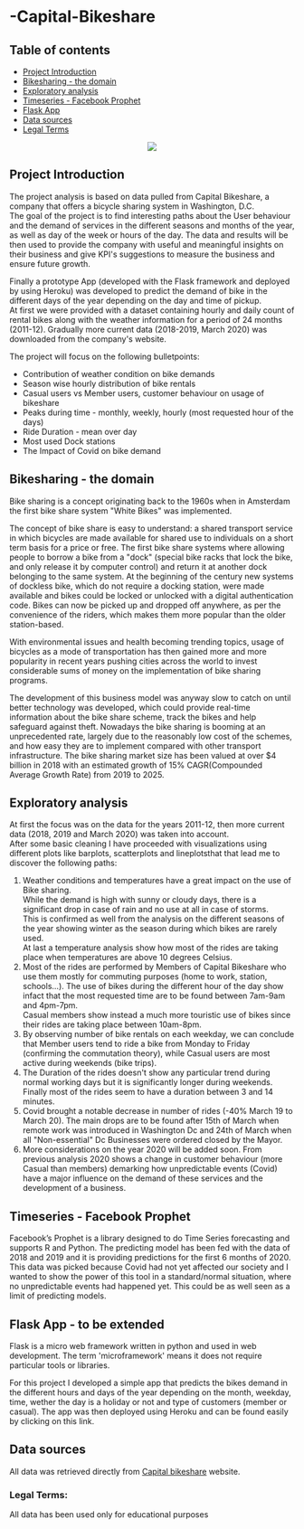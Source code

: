 # -Capital-Bikeshare

## Table of contents

* [Project Introduction](https://github.com/davidellavalle/Capital-Bikeshare/blob/main/README.md#project-introduction)  
* [Bikesharing - the domain](https://github.com/davidellavalle/Capital-Bikeshare/blob/main/README.md#bikesharing---the-domain)
* [Exploratory analysis](https://github.com/davidellavalle/Capital-Bikeshare/blob/main/README.md#exploratory-analysis)
* [Timeseries - Facebook Prophet](https://github.com/davidellavalle/Capital-Bikeshare/blob/main/README.md#timeseries---facebook-prophet)
* [Flask App](https://github.com/davidellavalle/Capital-Bikeshare/blob/main/README.md#flask-app---to-be-extended)
* [Data sources](https://github.com/davidellavalle/Capital-Bikeshare/blob/main/README.md#data-sources)
* [Legal Terms](https://github.com/davidellavalle/Capital-Bikeshare/blob/main/README.md#legal-terms)

<p align="center">
  <img src="https://thumbs.dreamstime.com/b/september-washington-dc-close-up-capital-bikeshare-bike-rental-system-residents-tourists-district-columbia-141486725.jpg">
</p> 

  
  
## Project Introduction

The project analysis is based on data pulled from Capital Bikeshare, a company that offers a bicycle sharing system in Washington, D.C.   
The goal of the project is to find interesting paths about the User behaviour and the demand of services in the different seasons and months of the year, as well as day of the week or hours of the day. The data and results will be then used to provide the company with useful and meaningful insights on their business and give KPI's suggestions to measure the business and ensure future growth.  

Finally a prototype App (developed with the Flask framework and deployed by using Heroku) was developed to predict the demand of bike in the different days of the year depending on the day and time of pickup.  
At first we were provided with a dataset containing hourly and daily count of rental bikes along with the weather information for a period of 24 months (2011-12). Gradually more current data (2018-2019, March 2020) was downloaded from the company's website.

The project will focus on the following bulletpoints:

- Contribution of weather condition on bike demands  
- Season wise hourly distribution of bike rentals
- Casual users vs Member users, customer behaviour on usage of bikeshare
- Peaks during time - monthly, weekly, hourly (most requested hour of the days)
- Ride Duration - mean over day
- Most used Dock stations
- The Impact of Covid on bike demand

## Bikesharing - the domain

Bike sharing is a concept originating back to the 1960s when in Amsterdam the first bike share system "White Bikes" was implemented. 

The concept of bike share is easy to understand: a shared transport service in which bicycles are made available for shared use to individuals on a short term basis for a price or free. 
The first bike share systems where allowing people to borrow a bike from a "dock" (special bike racks that lock the bike, and only release it by computer control) and return it at another dock belonging to the same system. At the beginning of the century new systems of dockless bike, which do not require a docking station, were made available and bikes could be locked or unlocked with a digital authentication code. Bikes can now be picked up and dropped off anywhere, as per the convenience of the riders, which makes them more popular than the older station-based.

With environmental issues and health becoming trending topics, usage of bicycles as a mode of transportation has then gained more and more popularity in recent years pushing cities across the world to invest considerable sums of money on the implementation of bike sharing programs.

The development of this business model was anyway slow to catch on until better technology was developed, which could provide real-time information about the bike share scheme, track the bikes and help safeguard against theft.
Nowadays the bike sharing is booming at an unprecedented rate, largely due to the reasonably low cost of the schemes, and how easy they are to implement compared with other transport infrastructure.
The bike sharing market size has been valued at over $4 billion in 2018 with an estimated growth of 15% CAGR(Compounded Average Growth Rate) from 2019 to 2025.

## Exploratory analysis

At first the focus was on the data for the years 2011-12, then more current data (2018, 2019 and March 2020) was taken into account.  
After some basic cleaning I have proceeded with visualizations using different plots like barplots, scatterplots and lineplotsthat that lead me to discover the following paths:

1. Weather conditions and temperatures have a great impact on the use of Bike sharing.  
While the demand is high with sunny or cloudy days, there is a significant drop in case of rain and no use at all in case of storms.  
This is confirmed as well from the analysis on the different seasons of the year showing winter as the season during which bikes are rarely used.  
At last a temperature analysis show how most of the rides are taking place when temperatures are above 10 degrees Celsius.
2. Most of the rides are performed by Members of Capital Bikeshare who use them mostly for commuting purposes (home to work, station, schools...). The use of bikes during the different hour of the day show infact that the most requested time are to be found between 7am-9am and 4pm-7pm.   
Casual members show instead a much more touristic use of bikes since their rides are taking place between 10am-8pm.
3. By observing number of bike rentals on each weekday, we can conclude that Member users tend to ride a bike from Monday to Friday (confirming the commutation theory), while Casual users are most active during weekends (bike trips).
4. The Duration of the rides doesn't show any particular trend during normal working days but it is significantly longer during weekends.  
Finally most of the rides seem to have a duration between 3 and 14 minutes.
5. Covid brought a notable decrease in number of rides (-40% March 19 to March 20). The main drops are to be found after 15th of March when remote work was introduced in Washington Dc and 24th of March when all "Non-essential" Dc Businesses were ordered closed by the Mayor.
6. More considerations on the year 2020 will be added soon. From previous analysis 2020 shows a change in customer behaviour (more Casual than members) demarking how unpredictable events (Covid) have a major influence on the demand of these services and the development of a business. 

## Timeseries - Facebook Prophet

Facebook’s Prophet is a library designed to do Time Series forecasting and supports R and Python. 
The predicting model has been fed with the data of 2018 and 2019 and it is providing predictions for the first 6 months of 2020.  
This data was picked because Covid had not yet affected our society and I wanted to show the power of this tool in a standard/normal situation, where no unpredictable events had happened yet. This could be as well seen as a limit of predicting models.

## Flask App - to be extended

Flask is a micro web framework written in python and used in web development. The term 'microframework' means it does not require particular tools or libraries.

For this project I developed a simple app that predicts the bikes demand in the different hours and days of the year depending on the month, weekday, time, wether the day is a holiday or not and type of customers (member or casual). The app was then deployed using Heroku and can be found easily by clicking on this link.

## Data sources

All data was retrieved directly from [Capital bikeshare](https://www.capitalbikeshare.com/system-data) website.


### Legal Terms:

All data has been used only for educational purposes
